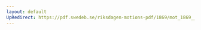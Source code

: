 ```yaml
---
layout: default
UpRedirect: https://pdf.swedeb.se/riksdagen-motions-pdf/1869/mot_1869__ak__00107/mot_1869__ak__00107_001.pdf
---
```

